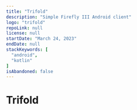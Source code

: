 ```yaml
---
title: "Trifold"
description: "Simple Firefly III Android client"
logo: "trifold"
repoLink: null
license: null
startDate: "March 24, 2023"
endDate: null
stackKeywords: [
  "android",
  "kotlin"
]
isAbandoned: false
---
```


# Trifold
